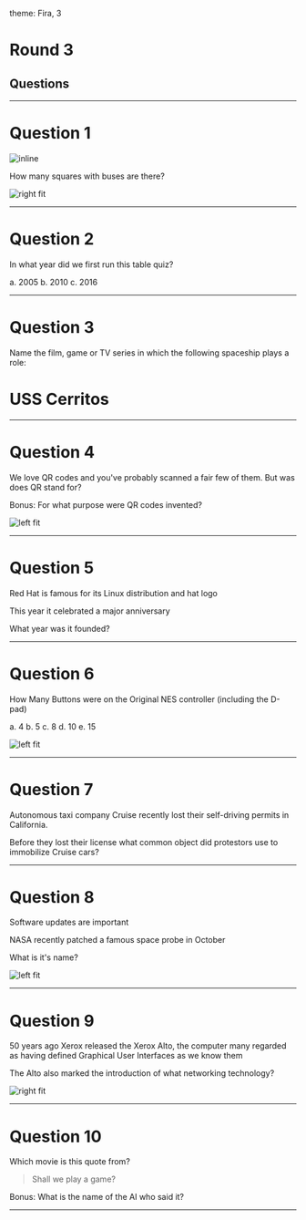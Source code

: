 theme: Fira, 3

# Round 3
## Questions

---


# Question 1
![inline](recaptcha-checkbox.png)

How many squares with buses are there?



![right fit](recaptcha-3.png)


---

# Question 2
In what year did we first run this table quiz?

a. 2005
b. 2010
c. 2016


---

# Question 3
Name the film, game or TV series in which the following spaceship plays a role:

# USS Cerritos


---

# Question 4
We love QR codes and you've probably scanned a fair few of them. But was does QR stand for?

Bonus: For what purpose were QR codes invented?



![left fit](qr.png)


---

# Question 5
Red Hat is famous for its Linux distribution and hat logo

This year it celebrated a major anniversary

What year was it founded?


---

# Question 6
How Many Buttons were on the Original NES controller (including the D-pad)

a.   4
b.   5
c.   8
d.   10
e.   15



![left fit](NES-ROB.jpg)


---

# Question 7
Autonomous taxi company Cruise recently lost their self-driving permits in California.

Before they lost their license what common object did protestors use to immobilize Cruise cars?


---

# Question 8
Software updates are important

NASA recently patched a famous space probe in October

What is it's name?



![left fit](pale-blue-dot.jpg)


---

# Question 9
50 years ago Xerox released the Xerox Alto, the computer many regarded as having defined Graphical User Interfaces as we know them

The Alto also marked the introduction of what networking technology?



![right fit](xerox-alto.jpeg)


---

# Question 10
Which movie is this quote from?

> Shall we play a game?

Bonus: What is the name of the AI who said it?


---
